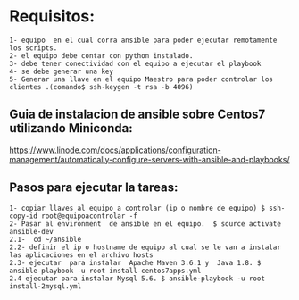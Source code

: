 # Requisitos: 
    1- equipo  en el cual corra ansible para poder ejecutar remotamente los scripts.
    2- el equipo debe contar con python instalado.
    3- debe tener conectividad con el equipo a ejecutar el playbook  
    4- se debe generar una key 
    5- Generar una llave en el equipo Maestro para poder controlar los clientes .(comando$ ssh-keygen -t rsa -b 4096)

## Guia de instalacion de ansible sobre Centos7 utilizando Miniconda: 
  https://www.linode.com/docs/applications/configuration-management/automatically-configure-servers-with-ansible-and-playbooks/

## Pasos para ejecutar la tareas:
    1- copiar llaves al equipo a controlar (ip o nombre de equipo) $ ssh-copy-id root@equipoacontrolar -f
    2- Pasar al environment  de ansible en el equipo.  $ source activate ansible-dev
    2.1-  cd ~/ansible
    2.2- definir el ip o hostname de equipo al cual se le van a instalar las aplicaciones en el archivo hosts
    2.3- ejecutar  para instalar  Apache Maven 3.6.1 y  Java 1.8. $ ansible-playbook -u root install-centos7apps.yml 
    2.4 ejecutar para instalar Mysql 5.6. $ ansible-playbook -u root install-2mysql.yml
